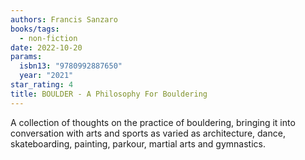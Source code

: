 ```yaml
---
authors: Francis Sanzaro
books/tags:
  - non-fiction
date: 2022-10-20
params:
  isbn13: "9780992887650"
  year: "2021"
star_rating: 4
title: BOULDER - A Philosophy For Bouldering
---
```


A collection of thoughts on the practice of bouldering, bringing it into
conversation with arts and sports as varied as architecture, dance,
skateboarding, painting, parkour, martial arts and gymnastics.

<!--more-->
